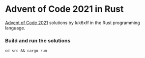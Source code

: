 # Advent of Code 2021 in Rust
[Advent of Code 2021](https://adventofcode.com/2021) solutions by luk6xff in the Rust programming language.


### Build and run the solutions
```
cd src && cargo run
```
